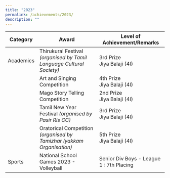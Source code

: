 ```yaml
---
title: "2023"
permalink: /achievements/2023/
description: ""
---
```

| Category | Award | Level of Achievement/Remarks |
|---|---|---|
| Academics | Thirukural Festival *(organised by Tamil Language Cultural Society)* | 3rd Prize<br>Jiya Balaji (4I)<br>|
|   | Art and Singing Competition | 4th Prize<br>Jiya Balaji (4I)<br> |
| | Mago Story Telling Competition|2nd Prize<br>Jiya Balaji (4I) <br> 
| |Tamil New Year Festival *(organised by Pasir Ris CC)* | 3rd Prize <br>Jiya Balaji (4I)<br>| 
| | Oratorical Competition *(organised by Tamizhar Iyakkam Organisation)* | 5th Prize <br>Jiya Balaji (4I)<br>|
| Sports | National School Games 2023 - Volleyball | Senior Div Boys - League 1 : 7th Placing  |